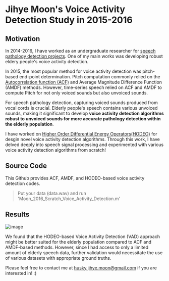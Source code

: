 # Jihye Moon's Voice Activity Detection Study in 2015-2016
## Motivation
In 2014-2016, I have worked as an undergraduate researcher for [speech pathology detection projects](https://github.com/JihyeMooon/Speech-Analysis-Software).
One of my main works was developing robust eldery people's voice activity detection.

In 2015, the most popular method for voice activity detection was pitch-based end-point determination. Pitch computation commonly relied on the [Autocorrelation function (ACF)](https://www.isca-archive.org/interspeech_2010/ghaemmaghami10_interspeech.pdf) and Average Magnitude Difference Function (AMDF) methods. However, time-series speech relied on ACF and AMDF to compute Pitch for not only voiced sounds but also unvoiced sounds. 

For speech pathology detection, capturing voiced sounds produced from vocal cords is crucial. Elderly people's speech contains various unvoiced sounds, making it significant to develop **voice activity detection algorithms robust to unvoiced sounds for more accurate pathology detection within the elderly population**.

I have worked on [Higher Order Differential Energy Operators(HODEO)](https://ieeexplore.ieee.org/stamp/stamp.jsp?tp=&arnumber=404130) for desgin novel voice activity detection algorithms. 
Through this work, I have delved deeply into speech signal processing and experimented with various voice activity detection algorithms from scratch! 

## Source Code
This Github provides ACF, AMDF, and HODEO-based voice activity detection codes.

> Put your data (data.wav) and run 'Moon_2016_Scratch_Voice_Activity_Detection.m'

## Results
![image](https://github.com/JihyeMooon/Moon_Voice_Activity_Detection/assets/112595759/1e817bba-94b9-4870-9005-9931b887fae2)

We found that the HODEO-based Voice Activity Detection (VAD) approach might be better suited for the elderly population compared to ACF and AMDF-based methods. However, since I had access to only a limited amount of elderly speech data, further validation would necessitate the use of various datasets with appropriate ground truths.

Please feel free to contact me at husky.jihye.moon@gmail.com if you are interested in! :) 

